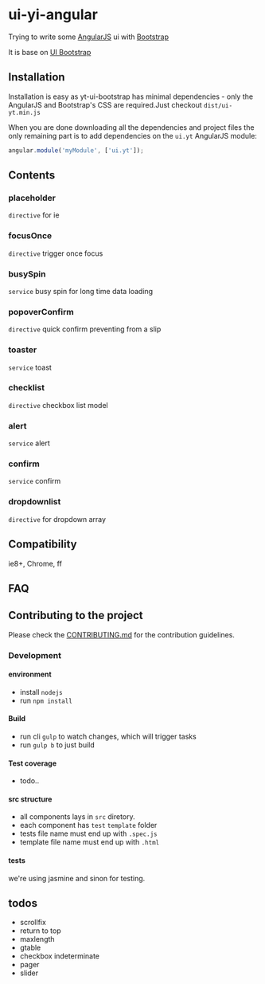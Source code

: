 ui-yi-angular
=============

Trying to write some [AngularJS](http://angularjs.org/) ui with [Bootstrap](http://getbootstrap.com)

It is base on [UI Bootstrap](http://angular-ui.github.io/bootstrap/)

## Installation

Installation is easy as yt-ui-bootstrap has minimal dependencies - only the AngularJS and Bootstrap's CSS are required.Just checkout `dist/ui-yt.min.js`

When you are done downloading all the dependencies and project files the only remaining part is to add dependencies on the `ui.yt` AngularJS module:

```javascript
angular.module('myModule', ['ui.yt']);
```

## Contents

### placeholder
`directive` for ie

### focusOnce
`directive` trigger once focus

### busySpin
`service` busy spin for long time data loading

### popoverConfirm
`directive` quick confirm preventing from a slip

### toaster
`service` toast

### checklist
`directive` checkbox list model

### alert
`service` alert

### confirm
`service` confirm

### dropdownlist
`directive` for dropdown array

## Compatibility
ie8+, Chrome, ff

## FAQ

## Contributing to the project

Please check the [CONTRIBUTING.md](CONTRIBUTING.md) for the contribution guidelines.

### Development
#### environment
* install `nodejs`
* run `npm install`

#### Build
* run cli `gulp` to watch changes, which will trigger tasks
* run `gulp b` to just build

#### Test coverage
* todo..

#### src structure
* all components lays in `src` diretory.
* each component has `test` `template` folder
* tests file name must end up with `.spec.js`
* template file name must end up with `.html`

#### tests
we're using jasmine and sinon for testing.

## todos
* scrollfix
* return to top
* maxlength
* gtable
* checkbox indeterminate
* pager
* slider

